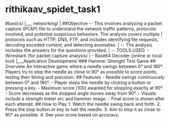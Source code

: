 # rithikaav_spidet_task1
#basics/
|___ networking/
|        ##Objective -- This involves analyzing a packet capture (PCAP) file to understand the network traffic patterns, protocols involved, and potential suspicious behaviors. The analysis covers multiple 
|                       protocols such as HTTP, DNS, FTP, and includes identifying file requests, decoding encoded content, and detecting anomalies.
|                    -- The analysis includes the answers for the questions provided.
|                    -- TOOLS USED: - Wireshark (for packet capture analysis)
|                                  - Base64 Decoder (online or local tool)
|___Application Development/
           ### Hammer Strength Test Game
               ## Overview
                    An interactive game where a needle swings between 0° and 180°. Players try to stop the needle as close to 90° as possible to score points, testing their timing and precision.
              ## Features
                    - Needle swings continuously between 0° and 180°.
                    - Player stops the needle by clicking a button or pressing a key.
                    - Maximum score (100) awarded for stopping exactly at 90°.
                    - Score decreases as the stopped angle moves away from 90°.
                    - Visuals include a strength meter arc and hammer image.
                    - Final score is shown after each attempt.
              ## How to Play
                    1. Watch the needle swing back and forth.
                    2. Press the stop button or key to halt the needle.
                    3. Aim to stop it as close to 90° as possible.
                    4. See your score based on accuracy.
